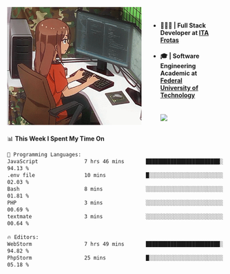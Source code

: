 
<body >
  <div style="display: flex; width: auto; margin-right: 30px ">
    <img align="right" width="312" height="274" style="padding-right:20px; " src="assets/umiko.gif" alt="Computer man" />
    <ul style="flex: 1;">
      <li><h4>🧑🏽‍💻 | Full Stack Developer at <a href="https://itafrotas.com//">ITA Frotas</a></h4></li>
      <li><h4>🎓 | Software Engineering Academic at <a href="http://www.utfpr.edu.br/">Federal University of Technology</a></h4></li>
      <br/>
      <a href="https://skillicons.dev">
        <img src="https://skillicons.dev/icons?i=ts,react,nodejs,go,swift,js,adonis,postgres,c,heroku,gradle,firebase,flutter,docker,aws,java,redis,kubernetes&theme=light&&perline=6 " />
      </a>
    </ul>  
    <br/>
  </div>
</body>


<!--START_SECTION:waka-->
📊 **This Week I Spent My Time On** 

```text
💬 Programming Languages: 
JavaScript               7 hrs 46 mins       ████████████████████████░   94.13 % 
.env file                10 mins             █░░░░░░░░░░░░░░░░░░░░░░░░   02.03 % 
Bash                     8 mins              ░░░░░░░░░░░░░░░░░░░░░░░░░   01.81 % 
PHP                      3 mins              ░░░░░░░░░░░░░░░░░░░░░░░░░   00.69 % 
textmate                 3 mins              ░░░░░░░░░░░░░░░░░░░░░░░░░   00.64 % 

🔥 Editors: 
WebStorm                 7 hrs 49 mins       ████████████████████████░   94.82 % 
PhpStorm                 25 mins             █░░░░░░░░░░░░░░░░░░░░░░░░   05.18 % 
```


<!--END_SECTION:waka-->

<!--
**danielr0d/danielr0d** is a ✨ _special_ ✨ repository because its `README.md` (this file) appears on your GitHub profile.

Here are some ideas to get you started:

- 🔭 I’m currently working on ...
- 🌱 I’m currently learning ...
- 👯 I’m looking to collaborate on ...
- 🤔 I’m looking for help with ...
- 💬 Ask me about ...
- 📫 How to reach me: ...
- 😄 Pronouns: ...
- ⚡ Fun fact: ...
-->

